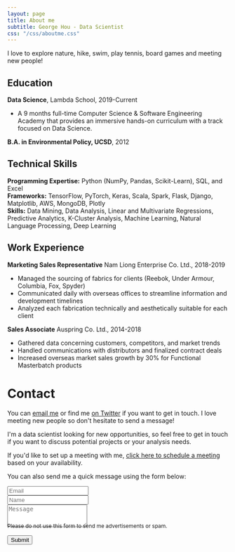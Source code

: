 ```yaml
---
layout: page
title: About me
subtitle: George Hou - Data Scientist
css: "/css/aboutme.css"
---
```

<span class="fa fa-heart about-icon"></span>
I love to explore nature, hike, swim, play tennis, board games and meeting new people!

<span class="fa fa-graduation-cap about-icon"></span>
## Education
**Data Science**, Lambda School, 2019-Current
- A 9 months full-time Computer Science & Software Engineering Academy that provides an immersive hands-on curriculum with a track focused on Data Science.

**B.A. in Environmental Policy, UCSD**, 2012


<span class="fa fa-code about-icon"></span>
## Technical Skills
**Programming Expertise:** Python (NumPy, Pandas, Scikit-Learn), SQL, and Excel
<br>
**Frameworks:** TensorFlow, PyTorch, Keras, Scala, Spark, Flask, Django, Matplotlib, AWS, MongoDB, Plotly
<br>
**Skills:** Data Mining, Data Analysis, Linear and Multivariate Regressions, Predictive Analytics, K-Cluster Analysis, Machine Learning, Natural Language Processing, Deep Learning

<span class="fa fa-briefcase about-icon"></span>
## Work Experience
**Marketing Sales Representative** Nam Liong Enterprise Co. Ltd., 2018-2019
- Managed the sourcing of fabrics for clients (Reebok, Under Armour, Columbia, Fox, Spyder)
- Communicated daily with overseas offices to streamline information and development timelines
- Analyzed each fabrication technically and aesthetically suitable for each client

**Sales Associate** Auspring Co. Ltd., 2014-2018
- Gathered data concerning customers, competitors, and market trends
- Handled communications with distributors and finalized contract deals
- Increased overseas market sales growth by 30% for Functional Masterbatch products

<span class="fa fa-envelope about-icon"></span>
# Contact
<p>You can <a href="mailto:georgehou2008@gmail.com?subject=Hello from gyhou.com">email me</a> or find me <a href="https://twitter.com/gyhou">on Twitter</a> if you want to get in touch. I love meeting new people so don't hesitate to send a message!</p>
<p>I'm a data scientist looking for new opportunities, so feel free to get in touch if you want to discuss potential projects or your analysis needs.</p>
<p>If you'd like to set up a meeting with me, <a href="https://calendly.com/gyhou/meeting">click here to schedule a meeting</a> based on your availability.</p>

<form action="https://formspree.io/mgekrkbr" method="POST" class="form" id="contact-form">
  <p>You can also send me a quick message using the form below:</p>
  <div class="row">
    <div class="col-xs-6">
      <input type="email" name="_replyto" class="form-control input-lg" placeholder="Email" title="Email">
    </div>
    <div class="col-xs-6">
      <input type="text" name="name" class="form-control input-lg" placeholder="Name" title="Name">
    </div>
  </div>
  <input type="hidden" name="_subject" value="New submission from gyhou.com">
  <textarea type="text" name="content" class="form-control input-lg" placeholder="Message" title="Message" required="required" rows="3"></textarea>
  <input type="text" name="_gotcha" style="display:none">
  <input type="hidden" name="_next" value="?message=Your message was sent successfully, thanks!" />
  
  <div style="font-size: 12px; margin: -10px 0 10px;">Please do not use this form to send me advertisements or spam.</div>
  
  <button type="submit" class="btn btn-lg btn-primary">Submit</button>
  </form>
